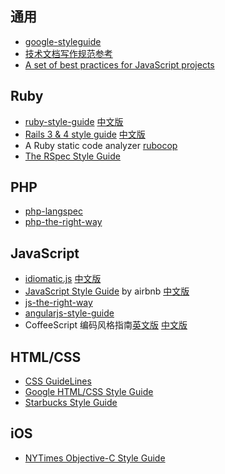 ## 通用
* [google-styleguide](https://code.google.com/p/google-styleguide/)
* [技术文档写作规范参考](https://github.com/ruanyf/document-style-guide/blob/master/docs/reference.md)
* [A set of best practices for JavaScript projects](https://github.com/wearehive/project-guidelines)

## Ruby
* [ruby-style-guide](https://github.com/bbatsov/ruby-style-guide) [中文版](https://github.com/JuanitoFatas/ruby-style-guide/blob/master/README-zhCN.md)
* [Rails 3 & 4 style guide](https://github.com/bbatsov/rails-style-guide) [中文版](https://github.com/JuanitoFatas/rails-style-guide/blob/master/README-zhCN.md)
* A Ruby static code analyzer [rubocop](https://github.com/bbatsov/rubocop)
* [The RSpec Style Guide](https://github.com/howaboutwe/rspec-style-guide)

## PHP
* [php-langspec](https://github.com/php/php-langspec)
* [php-the-right-way](https://github.com/codeguy/php-the-right-way)

## JavaScript
* [idiomatic.js](https://github.com/rwaldron/idiomatic.js) [中文版](https://github.com/rwldrn/idiomatic.js/tree/master/translations/zh_CN)
* [JavaScript Style Guide](https://github.com/airbnb/javascript) by airbnb  [中文版](https://github.com/adamlu/javascript-style-guide)
* [js-the-right-way](https://github.com/braziljs/js-the-right-way)
* [angularjs-style-guide](https://github.com/mgechev/angularjs-style-guide)
* CoffeeScript 编码风格指南[英文版](https://github.com/polarmobile/coffeescript-style-guide) [中文版](https://github.com/geekplux/coffeescript-style-guide)

## HTML/CSS
* [CSS GuideLines](http://cssguidelin.es/)
* [Google HTML/CSS Style Guide](http://google-styleguide.googlecode.com/svn/trunk/htmlcssguide.xml)
* [Starbucks Style Guide](http://www.starbucks.com/static/reference/styleguide/)

## iOS
* [NYTimes Objective-C Style Guide](https://github.com/NYTimes/objective-c-style-guide)

